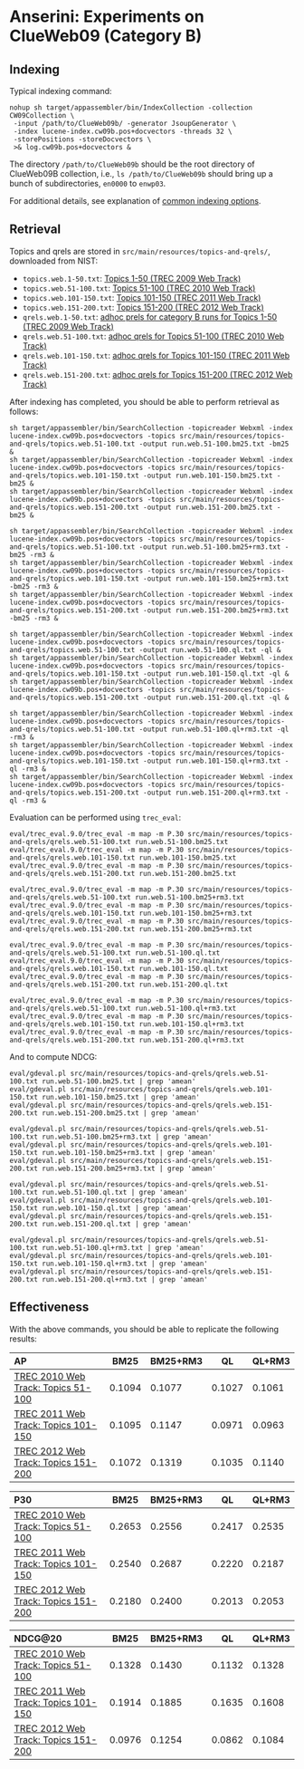 # Anserini: Experiments on ClueWeb09 (Category B)

## Indexing

Typical indexing command:

```
nohup sh target/appassembler/bin/IndexCollection -collection CW09Collection \
 -input /path/to/ClueWeb09b/ -generator JsoupGenerator \
 -index lucene-index.cw09b.pos+docvectors -threads 32 \
 -storePositions -storeDocvectors \
 >& log.cw09b.pos+docvectors &
```

The directory `/path/to/ClueWeb09b` should be the root directory of ClueWeb09B collection, i.e., `ls /path/to/ClueWeb09b` should bring up a bunch of subdirectories, `en0000` to `enwp03`.

For additional details, see explanation of [common indexing options](common-indexing-options.md).

## Retrieval

Topics and qrels are stored in `src/main/resources/topics-and-qrels/`, downloaded from NIST:

+ `topics.web.1-50.txt`: [Topics 1-50 (TREC 2009 Web Track)](http://trec.nist.gov/data/web/09/wt09.topics.full.xml)
+ `topics.web.51-100.txt`: [Topics 51-100 (TREC 2010 Web Track)](http://trec.nist.gov/data/web/10/wt2010-topics.xml)
+ `topics.web.101-150.txt`: [Topics 101-150 (TREC 2011 Web Track)](http://trec.nist.gov/data/web/11/full-topics.xml)
+ `topics.web.151-200.txt`: [Topics 151-200 (TREC 2012 Web Track)](http://trec.nist.gov/data/web/12/full-topics.xml)
+ `qrels.web.1-50.txt`: [adhoc prels for category B runs for Topics 1-50 (TREC 2009 Web Track)](http://trec.nist.gov/data/web/09/prels.catB.1-50.gz)
+ `qrels.web.51-100.txt`: [adhoc qrels for Topics 51-100 (TREC 2010 Web Track)](http://trec.nist.gov/data/web/10/10.adhoc-qrels.final)
+ `qrels.web.101-150.txt`: [adhoc qrels for Topics 101-150 (TREC 2011 Web Track)](http://trec.nist.gov/data/web/11/qrels.adhoc)
+ `qrels.web.151-200.txt`: [adhoc qrels for Topics 151-200 (TREC 2012 Web Track)](http://trec.nist.gov/data/web/12/qrels.adhoc)

After indexing has completed, you should be able to perform retrieval as follows:

```
sh target/appassembler/bin/SearchCollection -topicreader Webxml -index lucene-index.cw09b.pos+docvectors -topics src/main/resources/topics-and-qrels/topics.web.51-100.txt -output run.web.51-100.bm25.txt -bm25 &
sh target/appassembler/bin/SearchCollection -topicreader Webxml -index lucene-index.cw09b.pos+docvectors -topics src/main/resources/topics-and-qrels/topics.web.101-150.txt -output run.web.101-150.bm25.txt -bm25 &
sh target/appassembler/bin/SearchCollection -topicreader Webxml -index lucene-index.cw09b.pos+docvectors -topics src/main/resources/topics-and-qrels/topics.web.151-200.txt -output run.web.151-200.bm25.txt -bm25 &

sh target/appassembler/bin/SearchCollection -topicreader Webxml -index lucene-index.cw09b.pos+docvectors -topics src/main/resources/topics-and-qrels/topics.web.51-100.txt -output run.web.51-100.bm25+rm3.txt -bm25 -rm3 &
sh target/appassembler/bin/SearchCollection -topicreader Webxml -index lucene-index.cw09b.pos+docvectors -topics src/main/resources/topics-and-qrels/topics.web.101-150.txt -output run.web.101-150.bm25+rm3.txt -bm25 -rm3 &
sh target/appassembler/bin/SearchCollection -topicreader Webxml -index lucene-index.cw09b.pos+docvectors -topics src/main/resources/topics-and-qrels/topics.web.151-200.txt -output run.web.151-200.bm25+rm3.txt -bm25 -rm3 &

sh target/appassembler/bin/SearchCollection -topicreader Webxml -index lucene-index.cw09b.pos+docvectors -topics src/main/resources/topics-and-qrels/topics.web.51-100.txt -output run.web.51-100.ql.txt -ql &
sh target/appassembler/bin/SearchCollection -topicreader Webxml -index lucene-index.cw09b.pos+docvectors -topics src/main/resources/topics-and-qrels/topics.web.101-150.txt -output run.web.101-150.ql.txt -ql &
sh target/appassembler/bin/SearchCollection -topicreader Webxml -index lucene-index.cw09b.pos+docvectors -topics src/main/resources/topics-and-qrels/topics.web.151-200.txt -output run.web.151-200.ql.txt -ql &

sh target/appassembler/bin/SearchCollection -topicreader Webxml -index lucene-index.cw09b.pos+docvectors -topics src/main/resources/topics-and-qrels/topics.web.51-100.txt -output run.web.51-100.ql+rm3.txt -ql -rm3 &
sh target/appassembler/bin/SearchCollection -topicreader Webxml -index lucene-index.cw09b.pos+docvectors -topics src/main/resources/topics-and-qrels/topics.web.101-150.txt -output run.web.101-150.ql+rm3.txt -ql -rm3 &
sh target/appassembler/bin/SearchCollection -topicreader Webxml -index lucene-index.cw09b.pos+docvectors -topics src/main/resources/topics-and-qrels/topics.web.151-200.txt -output run.web.151-200.ql+rm3.txt -ql -rm3 &
```

Evaluation can be performed using `trec_eval`:

```
eval/trec_eval.9.0/trec_eval -m map -m P.30 src/main/resources/topics-and-qrels/qrels.web.51-100.txt run.web.51-100.bm25.txt
eval/trec_eval.9.0/trec_eval -m map -m P.30 src/main/resources/topics-and-qrels/qrels.web.101-150.txt run.web.101-150.bm25.txt
eval/trec_eval.9.0/trec_eval -m map -m P.30 src/main/resources/topics-and-qrels/qrels.web.151-200.txt run.web.151-200.bm25.txt

eval/trec_eval.9.0/trec_eval -m map -m P.30 src/main/resources/topics-and-qrels/qrels.web.51-100.txt run.web.51-100.bm25+rm3.txt
eval/trec_eval.9.0/trec_eval -m map -m P.30 src/main/resources/topics-and-qrels/qrels.web.101-150.txt run.web.101-150.bm25+rm3.txt
eval/trec_eval.9.0/trec_eval -m map -m P.30 src/main/resources/topics-and-qrels/qrels.web.151-200.txt run.web.151-200.bm25+rm3.txt

eval/trec_eval.9.0/trec_eval -m map -m P.30 src/main/resources/topics-and-qrels/qrels.web.51-100.txt run.web.51-100.ql.txt
eval/trec_eval.9.0/trec_eval -m map -m P.30 src/main/resources/topics-and-qrels/qrels.web.101-150.txt run.web.101-150.ql.txt
eval/trec_eval.9.0/trec_eval -m map -m P.30 src/main/resources/topics-and-qrels/qrels.web.151-200.txt run.web.151-200.ql.txt

eval/trec_eval.9.0/trec_eval -m map -m P.30 src/main/resources/topics-and-qrels/qrels.web.51-100.txt run.web.51-100.ql+rm3.txt
eval/trec_eval.9.0/trec_eval -m map -m P.30 src/main/resources/topics-and-qrels/qrels.web.101-150.txt run.web.101-150.ql+rm3.txt
eval/trec_eval.9.0/trec_eval -m map -m P.30 src/main/resources/topics-and-qrels/qrels.web.151-200.txt run.web.151-200.ql+rm3.txt
```

And to compute NDCG:

```
eval/gdeval.pl src/main/resources/topics-and-qrels/qrels.web.51-100.txt run.web.51-100.bm25.txt | grep 'amean'
eval/gdeval.pl src/main/resources/topics-and-qrels/qrels.web.101-150.txt run.web.101-150.bm25.txt | grep 'amean'
eval/gdeval.pl src/main/resources/topics-and-qrels/qrels.web.151-200.txt run.web.151-200.bm25.txt | grep 'amean'

eval/gdeval.pl src/main/resources/topics-and-qrels/qrels.web.51-100.txt run.web.51-100.bm25+rm3.txt | grep 'amean'
eval/gdeval.pl src/main/resources/topics-and-qrels/qrels.web.101-150.txt run.web.101-150.bm25+rm3.txt | grep 'amean'
eval/gdeval.pl src/main/resources/topics-and-qrels/qrels.web.151-200.txt run.web.151-200.bm25+rm3.txt | grep 'amean'

eval/gdeval.pl src/main/resources/topics-and-qrels/qrels.web.51-100.txt run.web.51-100.ql.txt | grep 'amean'
eval/gdeval.pl src/main/resources/topics-and-qrels/qrels.web.101-150.txt run.web.101-150.ql.txt | grep 'amean'
eval/gdeval.pl src/main/resources/topics-and-qrels/qrels.web.151-200.txt run.web.151-200.ql.txt | grep 'amean'

eval/gdeval.pl src/main/resources/topics-and-qrels/qrels.web.51-100.txt run.web.51-100.ql+rm3.txt | grep 'amean'
eval/gdeval.pl src/main/resources/topics-and-qrels/qrels.web.101-150.txt run.web.101-150.ql+rm3.txt | grep 'amean'
eval/gdeval.pl src/main/resources/topics-and-qrels/qrels.web.151-200.txt run.web.151-200.ql+rm3.txt | grep 'amean'
```

## Effectiveness

With the above commands, you should be able to replicate the following results:

AP                                                                            | BM25   |BM25+RM3| QL     | QL+RM3
:-----------------------------------------------------------------------------|--------|--------|--------|--------
[TREC 2010 Web Track: Topics 51-100](http://trec.nist.gov/data/web10.html)    | 0.1094 | 0.1077 | 0.1027 | 0.1061
[TREC 2011 Web Track: Topics 101-150](http://trec.nist.gov/data/web2011.html) | 0.1095 | 0.1147 | 0.0971 | 0.0963
[TREC 2012 Web Track: Topics 151-200](http://trec.nist.gov/data/web2012.html) | 0.1072 | 0.1319 | 0.1035 | 0.1140


P30                                                                           | BM25   |BM25+RM3| QL     | QL+RM3
:-----------------------------------------------------------------------------|--------|--------|--------|--------
[TREC 2010 Web Track: Topics 51-100](http://trec.nist.gov/data/web10.html)    | 0.2653 | 0.2556 | 0.2417 | 0.2535
[TREC 2011 Web Track: Topics 101-150](http://trec.nist.gov/data/web2011.html) | 0.2540 | 0.2687 | 0.2220 | 0.2187
[TREC 2012 Web Track: Topics 151-200](http://trec.nist.gov/data/web2012.html) | 0.2180 | 0.2400 | 0.2013 | 0.2053

NDCG@20                                                                       | BM25   |BM25+RM3| QL     | QL+RM3
:-----------------------------------------------------------------------------|--------|--------|--------|--------
[TREC 2010 Web Track: Topics 51-100](http://trec.nist.gov/data/web10.html)    | 0.1328 | 0.1430 | 0.1132 | 0.1328
[TREC 2011 Web Track: Topics 101-150](http://trec.nist.gov/data/web2011.html) | 0.1914 | 0.1885 | 0.1635 | 0.1608
[TREC 2012 Web Track: Topics 151-200](http://trec.nist.gov/data/web2012.html) | 0.0976 | 0.1254 | 0.0862 | 0.1084
